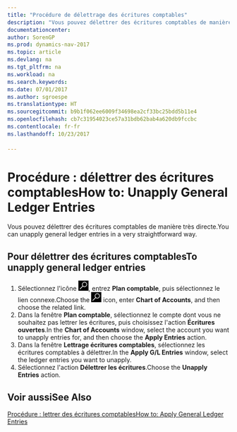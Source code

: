 ```yaml
---
title: "Procédure de délettrage des écritures comptables"
description: "Vous pouvez délettrer des écritures comptables de manière très directe."
documentationcenter: 
author: SorenGP
ms.prod: dynamics-nav-2017
ms.topic: article
ms.devlang: na
ms.tgt_pltfrm: na
ms.workload: na
ms.search.keywords: 
ms.date: 07/01/2017
ms.author: sgroespe
ms.translationtype: HT
ms.sourcegitcommit: b9b1f062ee6009f34698ea2cf33bc25bdd5b11e4
ms.openlocfilehash: cb7c31954023ce57a31bdb62bab4a620db9fccbc
ms.contentlocale: fr-fr
ms.lasthandoff: 10/23/2017

---
```

# <a name="how-to-unapply-general-ledger-entries"></a><span data-ttu-id="af660-103">Procédure : délettrer des écritures comptables</span><span class="sxs-lookup"><span data-stu-id="af660-103">How to: Unapply General Ledger Entries</span></span>
<span data-ttu-id="af660-104">Vous pouvez délettrer des écritures comptables de manière très directe.</span><span class="sxs-lookup"><span data-stu-id="af660-104">You can unapply general ledger entries in a very straightforward way.</span></span>  

## <a name="to-unapply-general-ledger-entries"></a><span data-ttu-id="af660-105">Pour délettrer des écritures comptables</span><span class="sxs-lookup"><span data-stu-id="af660-105">To unapply general ledger entries</span></span>  

1.  <span data-ttu-id="af660-106">Sélectionnez l'icône ![Page ou état pour la recherche](../../media/ui-search/search_small.png "Page ou état pour la recherche"), entrez **Plan comptable**, puis sélectionnez le lien connexe.</span><span class="sxs-lookup"><span data-stu-id="af660-106">Choose the ![Search for Page or Report](../../media/ui-search/search_small.png "Search for Page or Report icon") icon, enter **Chart of Accounts**, and then choose the related link.</span></span>  
2.  <span data-ttu-id="af660-107">Dans la fenêtre **Plan comptable**, sélectionnez le compte dont vous ne souhaitez pas lettrer les écritures, puis choisissez l'action **Écritures ouvertes**.</span><span class="sxs-lookup"><span data-stu-id="af660-107">In the **Chart of Accounts** window, select the account you want to unapply entries for, and then choose the **Apply Entries** action.</span></span>  
3.  <span data-ttu-id="af660-108">Dans la fenêtre **Lettrage écritures comptables**, sélectionnez les écritures comptables à délettrer.</span><span class="sxs-lookup"><span data-stu-id="af660-108">In the **Apply G/L Entries** window, select the ledger entries you want to unapply.</span></span>  
4.  <span data-ttu-id="af660-109">Sélectionnez l'action **Délettrer les écritures**.</span><span class="sxs-lookup"><span data-stu-id="af660-109">Choose the **Unapply Entries** action.</span></span>  

## <a name="see-also"></a><span data-ttu-id="af660-110">Voir aussi</span><span class="sxs-lookup"><span data-stu-id="af660-110">See Also</span></span>  
[<span data-ttu-id="af660-111">Procédure : lettrer des écritures comptables</span><span class="sxs-lookup"><span data-stu-id="af660-111">How to: Apply General Ledger Entries</span></span>](how-to-apply-general-ledger-entries.md)

